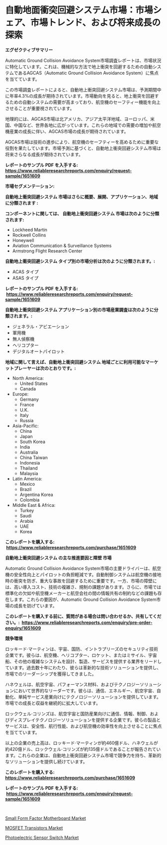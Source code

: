 <p><h1>自動地面衝突回避システム市場：市場シェア、市場トレンド、および将来成長の探索</h1></p><p><strong>エグゼクティブサマリー</strong></p>
<p><p>Automatic Ground Collision Avoidance System市場調査レポートは、市場状況に特化しています。これは、機械的な方法で地上衝突を回避するための自動システムであるAGCAS（Automatic Ground Collision Avoidance System）に焦点を当てています。</p><p>この市場調査レポートによると、自動地上衝突回避システム市場は、予測期間中に年率4.3%の成長が期待されています。市場動向を見ると、地上衝突を回避するための自動システムの需要が高まっており、航空機のセーフティー機能を向上させることが重要視されています。</p><p>地理的には、AGCAS市場は北アメリカ、アジア太平洋地域、ヨーロッパ、米国、中国など、世界各地に広がっています。これらの地域での需要の増加や航空機産業の成長に伴い、AGCAS市場の成長が期待されています。</p><p>AGCAS市場は技術の進歩により、航空機のセーフティーを高めるために重要な役割を果たしています。市場予測に基づくと、自動地上衝突回避システム市場は将来さらなる成長が期待されています。</p></p>
<p><strong>レポートのサンプル PDF を入手する: <a href="https://www.reliableresearchreports.com/enquiry/request-sample/1651609">https://www.reliableresearchreports.com/enquiry/request-sample/1651609</a></strong></p>
<p><strong>市場セグメンテーション:</strong></p>
<p><strong> 自動地上衝突回避システム 市場はさらに概要、展開、アプリケーション、地域に分類されます :</strong></p>
<p><strong>コンポーネントに関しては、 自動地上衝突回避システム 市場は次のように分類されます: &nbsp;</strong></p>
<p><ul><li>Lockheed Martin</li><li>Rockwell Collins</li><li>Honeywell</li><li>Aviation Communication & Surveillance Systems</li><li>Armstrong Flight Research Center</li></ul></p>
<p><strong> 自動地上衝突回避システム タイプ別の市場分析は次のように分類されます。:</strong></p>
<p><ul><li>ACAS タイプ</li><li>ASAS タイプ</li></ul></p>
<p><strong>レポートのサンプル PDF を入手する: &nbsp;<a href="https://www.reliableresearchreports.com/enquiry/request-sample/1651609">https://www.reliableresearchreports.com/enquiry/request-sample/1651609</a></strong></p>
<p><strong> 自動地上衝突回避システム アプリケーション別の市場産業調査は次のように分類されます。:</strong></p>
<p><ul><li>ジェネラル・アビエーション</li><li>軍用機</li><li>無人偵察機</li><li>ヘリコプター</li><li>デジタルオートパイロット</li></ul></p>
<p><strong>地域に関して言えば、自動地上衝突回避システム 地域ごとに利用可能なマーケットプレーヤーは次のとおりです。:</strong></p>
<p><ul>
    <li>
        North America:
        <ul>
            <li>United States</li>
            <li>Canada</li>
        </ul>
    </li>
    <li>
        Europe:
        <ul>
            <li>Germany</li>
            <li>France</li>
            <li>U.K.</li>
            <li>Italy</li>
            <li>Russia</li>
        </ul>
    </li>
    <li>
        Asia-Pacific:
        <ul>
            <li>China</li>
            <li>Japan</li>
            <li>South Korea</li>
            <li>India</li>
            <li>Australia</li>
            <li>China Taiwan</li>
            <li>Indonesia</li>
            <li>Thailand</li>
            <li>Malaysia</li>
        </ul>
    </li>
    <li>
        Latin America:
        <ul>
            <li>Mexico</li>
            <li>Brazil</li>
            <li>Argentina Korea</li>
            <li>Colombia</li>
        </ul>
    </li>
    <li>
        Middle East & Africa:
        <ul>
            <li>Turkey</li>
            <li>Saudi</li>
            <li>Arabia</li>
            <li>UAE</li>
            <li>Korea</li>
        </ul>
    </li>
    </ul></p>
<p><strong>このレポートを購入する: &nbsp;<a href="https://www.reliableresearchreports.com/purchase/1651609">https://www.reliableresearchreports.com/purchase/1651609</a></strong></p>
<p><strong>自動地上衝突回避システム の主な推進要因と障壁 市場</strong></p>
<p><p>Automatic Ground Collision Avoidance System市場の主要ドライバーは、航空機の安全性向上とパイロットの負担軽減です。自動制御システムは航空機の接地時の衝突を防ぎ、重大な事故を回避するために重要です。一方、市場の障壁には、高い導入コスト、技術の複雑さ、規制の課題があります。さらに、市場では標準化の欠如や航空機メーカーと航空会社の間の情報共有の制約などの課題も存在します。これらの要因が、Automatic Ground Collision Avoidance System市場の成長を妨げています。</p></p>
<p><strong>このレポートを購入する前に、質問がある場合は問い合わせるか、共有してください。:&nbsp; <a href="https://www.reliableresearchreports.com/enquiry/pre-order-enquiry/1651609">https://www.reliableresearchreports.com/enquiry/pre-order-enquiry/1651609</a></strong></p>
<p><strong>競争環境</strong></p>
<p><p>ロッキード·マーティンは、宇宙、国防、イントラプリーズのセキュリティ技術企業です。彼らは、航空機、ヘリコプター、ロケット、またはミサイル、宇宙船、その他の複雑なシステムを設計、製造、サービスを提供する業界をリードしています。過去数十年にわたり、彼らは革新的な技術ソリューションを提供し、市場でのリーダーシップを獲得してきました。</p><p>ハネウェルは、航空宇宙、パフォーマンス材料、およびテクノロジーソリューションにおいて世界的なリーダーです。彼らは、通信、エネルギー、航空宇宙、自動化、単純サービス産業向けにテクノロジーソリューションを提供しています。市場での成長と収益を継続的に拡大しています。</p><p>ロックウェル·コリンズは、航空宇宙と国防産業向けに通信、情報、制御、およびディスプレイテクノロジーソリューションを提供する企業です。彼らの製品とサービスは、安全性、航行性能、および航空機の効率性を向上させることに焦点を当てています。</p><p>以上の企業の売上高は、ロッキード·マーティンが約460億ドル、ハネウェルが約420億ドル、ロックウェル·コリンズが約135億ドルであることが報告されています。これらの企業は、自動地上衝突回避システム市場で競争力を持ち、革新的なソリューションを提供し続けています。</p></p>
<p><strong>このレポートを購入する: &nbsp; <a href="https://www.reliableresearchreports.com/purchase/1651609">https://www.reliableresearchreports.com/purchase/1651609</a></strong></p>
<p><strong>レポートのサンプル PDF を入手する: &nbsp;<a href="https://www.reliableresearchreports.com/enquiry/request-sample/1651609">https://www.reliableresearchreports.com/enquiry/request-sample/1651609</a></strong><strong></strong></p>
<p>&nbsp;</p>
<p><p><a href="https://github.com/Hazelklievgspy6vdcsmu106w/Market-Research-Report-List-1/blob/main/small-form-factor-motherboard-market.md">Small Form Factor Motherboard Market</a></p><p><a href="https://github.com/lubmix/Market-Research-Report-List-2/blob/main/mosfet-transistors-market.md">MOSFET Transistors Market</a></p><p><a href="https://github.com/ChiragRp1/Market-Research-Report-List-3/blob/main/photoelectric-sensor-switch-market.md">Photoelectric Sensor Switch Market</a></p></p>